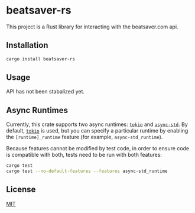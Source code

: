 # beatsaver-rs

This project is a Rust library for interacting with the beatsaver.com api.

## Installation

```bash
cargo install beatsaver-rs
```

## Usage

API has not been stabalized yet.

## Async Runtimes

Currently, this crate supports two async runtimes: [`tokio`](https://crates.io/crates/tokio) and [`async-std`](https://crates.io/crates/async-std). By default, [`tokio`](https://crates.io/crates/tokio) is used, but you can specify a particular runtime by enabling the `[runtime]_runtime` feature (for example, `async-std_runtime`).

Because features cannot be modified by test code, in order to ensure code is compatible with both, tests need to be run with both features:

```bash
cargo test
cargo test --no-default-features --features async-std_runtime
```

## License
[MIT](LICENSE)